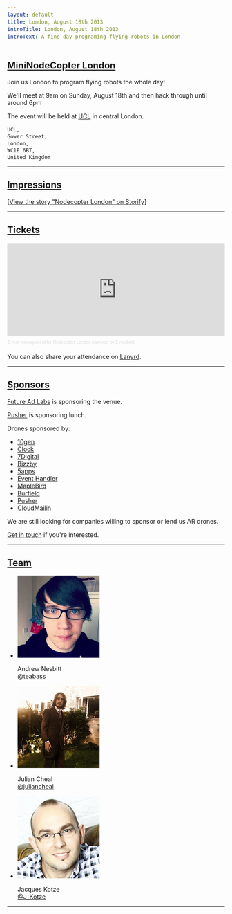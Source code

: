 ```yaml
---
layout: default
title: London, August 18th 2013
introTitle: London, August 18th 2013
introText: A fine day programing flying robots in London
---
```


<h2 id="intro"><a href="#intro">MiniNodeCopter London</a></h2>

Join us London to program flying robots the whole day!

We'll meet at 9am on Sunday, August 18th and then hack through until around 6pm

The event will be held at [UCL](http://www.ucl.ac.uk/) in central London.

```
UCL,
Gower Street,
London,
WC1E 6BT,
United Kingdom
```

<hr>

<h2 id="impressions"><a href="#impressions">Impressions</a></h2>

<script src="//storify.com/teabass/nodecopter-london-2.js"></script><noscript>[<a href="//storify.com/teabass/nodecopter-london-2" target="_blank">View the story "Nodecopter London" on Storify</a>]</noscript>

<hr>

<h2 id="tickets"><a href="#tickets">Tickets</a></h2>

<div style="width:100%; text-align:left;" ><iframe  src="https://www.eventbrite.com/tickets-external?eid=7673889811&ref=etckt&v=2" frameborder="0" height="214" width="100%" vspace="0" hspace="0" marginheight="5" marginwidth="5" scrolling="auto" allowtransparency="true"></iframe><div style="font-family:Helvetica, Arial; font-size:10px; padding:5px 0 5px; margin:2px; width:100%; text-align:left;" ><a style="color:#ddd; text-decoration:none;" target="_blank" href="http://www.eventbrite.com/r/etckt">Event management</a><span style="color:#ddd;"> for </span><a style="color:#ddd; text-decoration:none;" target="_blank" href="http://nodecopter-london-2.eventbrite.com?ref=etckt">Nodecopter London</a> <span style="color:#ddd;">powered by</span> <a style="color:#ddd; text-decoration:none;" target="_blank" href="http://www.eventbrite.com?ref=etckt">Eventbrite</a></div></div>

<p>You can also share your attendance on <a href='http://lanyrd.com/2013/nodecopter-london-2'>Lanyrd</a>.</p>

<hr>

<h2 id="sponsors"><a href="#sponsors">Sponsors</a></h2>

[Future Ad Labs](http://futureadlabs.com/) is sponsoring the venue.

[Pusher](http://pusher.com/) is sponsoring lunch.

Drones sponsored by:

<ul>
  <li><a href="http://www.10gen.com/">10gen</a></li>
  <li><a href="http://clock.co.uk/">Clock</a></li>
  <li><a href="http://www.7digital.com/">7Digital</a></li>
  <li><a href="http://www.bizzby.com/">Bizzby</a></li>
  <li><a href='https://5apps.com'>5apps</a></li>
  <li><a href='http://eventhandler.co.uk/'>Event Handler</a></li>
  <li><a href='http://www.maplebird.com/'>MapleBird</a></li>
  <li><a href='http://burfieldcreative.co.uk/'>Burfield</a></li>
  <li><a href='http://pusher.com'>Pusher</a></li>
  <li><a href='http://www.cloudmailin.com/'>CloudMailin</a></li>
</ul>

We are still looking for companies willing to sponsor or lend us AR drones.

<a href="mailto:andrewnez@gmail.com">Get in touch</a> if you're interested.

<hr>

<h2 id="team"><a href="#team">Team</a></h2>

<ul class="team">
  <li>
    <img src="/img/team/andrew_nesbitt.jpg">
    <p>
      Andrew Nesbitt<br>
      <a href="https://twitter.com/teabass">@teabass</a>
    </p>
  </li>
  <li>
    <img src="/img/team/julian_cheal.jpg">
    <p>
      Julian Cheal<br>
      <a href="https://twitter.com/juliancheal">@juliancheal</a>
    </p>
  </li>
  <li>
    <img src="/img/team/jacques_kotze.png">
    <p>
      Jacques Kotze<br>
      <a href="https://twitter.com/J_Kotze">@J_Kotze</a>
    </p>
  </li>
</ul>

<hr>
